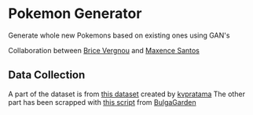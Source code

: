 # Pokemon Generator
Generate whole new Pokemons based on existing ones using GAN's

Collaboration between [Brice Vergnou](https://github.com/Brice-Vergnou) and [Maxence Santos](https://github.com/Maxence-Santos)


## Data Collection

A part of the dataset is from [this dataset](https://www.kaggle.com/kvpratama/pokemon-images-dataset) created by [kvpratama](https://www.kaggle.com/kvpratama)
The other part has been scrapped with [this script](https://github.com/Maxence-Santos/Pokemon-generator/blob/main/data-collection.py) from [BulgaGarden](https://archives.bulbagarden.net/w/index.php?title=Category:Official_anime_artwork&fileuntil=050%0A050Diglett-Alola+SM+anime.png#mw-category-media)
